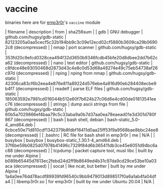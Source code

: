 # vaccine

binaries here are for [emp3r0r](https://github.com/jm33-m0/emp3r0r)'s `vaccine` module

| filename      | description                       | from                              | sha256sum                                                                       |
| gdb           | GNU debugger                      | github.com/hugsy/gdb-static       | 82123205a0aa5cecf5c32b194bb9c3c09e12ecd02cf5880b3609ca29b06902c8 (decompressed) |
| nmap          | port scanner                      | github.com/hugsy/gdb-static       | 353fd20c9efcd0328cea494f32d3650b9346fcdb45bfe20d8dbee2dd7b62ca62 (decompressed) |
| nano          | text editor                       | github.com/hugsy/gdb-static       | c8fdce48e93050468d2873d43c4e8c0d53d68a48274e49c75eb54738af26c97d (decompressed) |
| nping         | nping from nmap                   | github.com/hugsy/gdb-static       | 42306ca83cf6b2eea4e876e811a89224d576ebe4a916d90eb284408ecbe9b4f7 (decompressed) |
| readelf       | parse ELF files                   | github.com/hugsy/gdb-static       | 185063592e7981cd016044b512e60f7b624b27c06d6e4cd00de01813541eec76 (decompressed) |
| strings       | dump ascii strings from file      | github.com/hugsy/gdb-static       | 60b5a7029866ef4baa79c5c33aba9a0b7d37aa0ea78eaead01e3d301d780f867 (decompressed) |
| bash          | bash shell, debian                | bash-static_5.0-4_amd64.deb       | 6cbce50e71d810cdf1342379b8fdbf16411d0aa25ff53f9a9568bae8bbc24ee8 (decompressed) |
| .bashrc       | RC file for bash shell in emp3r0r | me                                | N/A                                                                             |
| busybox       | busybox                           | busybox-static_1.30.1-4_amd64.deb | 37f6be59b0825d07978b41496c7329f84d6b365411db3ce45e6051d94bc6ac88 (decompressed) |
| tcpdump       | packet capture tool, musl libc    | built by me under Alpine          | b089b65445d7613ec2febd24d2ff9b8649ed4b31c97da9cd29ce53be10a03aca (decompressed) |
| socat         | like ncat, but better             | built by me under Alpine          | 1a4a0ee76dd78acdf89939fd96540c9bb9479013d898517f0a6a1ab4fa04dfa4                |
| libemp3r0r.so | for emp3r0r                       | built by me under Ubuntu 20.04    | N/A                                                                             |
